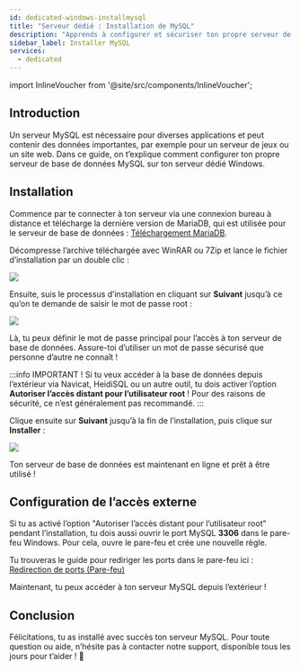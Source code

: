 ```yaml
---
id: dedicated-windows-installmysql
title: "Serveur dédié : Installation de MySQL"
description: "Apprends à configurer et sécuriser ton propre serveur de base de données MySQL sur un serveur dédié Windows pour une gestion fiable des données → Découvre-le maintenant"
sidebar_label: Installer MySQL
services:
  - dedicated
---
```


import InlineVoucher from '@site/src/components/InlineVoucher';

## Introduction

Un serveur MySQL est nécessaire pour diverses applications et peut contenir des données importantes, par exemple pour un serveur de jeux ou un site web. Dans ce guide, on t’explique comment configurer ton propre serveur de base de données MySQL sur ton serveur dédié Windows.

<InlineVoucher />

## Installation

Commence par te connecter à ton serveur via une connexion bureau à distance et télécharge la dernière version de MariaDB, qui est utilisée pour le serveur de base de données : [Téléchargement MariaDB](https://mariadb.org/download/?t=mariadb).

Décompresse l’archive téléchargée avec WinRAR ou 7Zip et lance le fichier d’installation par un double clic :

![](https://screensaver01.zap-hosting.com/index.php/s/53N4nAFHyrH4y3Q/preview)

Ensuite, suis le processus d’installation en cliquant sur **Suivant** jusqu’à ce qu’on te demande de saisir le mot de passe root :

![](https://screensaver01.zap-hosting.com/index.php/s/eaPM9S8DFkyL2cK/preview)

Là, tu peux définir le mot de passe principal pour l’accès à ton serveur de base de données. Assure-toi d’utiliser un mot de passe sécurisé que personne d’autre ne connaît !

:::info
IMPORTANT ! Si tu veux accéder à la base de données depuis l’extérieur via Navicat, HeidiSQL ou un autre outil, tu dois activer l’option **Autoriser l’accès distant pour l’utilisateur root** ! Pour des raisons de sécurité, ce n’est généralement pas recommandé.
:::

Clique ensuite sur **Suivant** jusqu’à la fin de l’installation, puis clique sur **Installer** :

![](https://screensaver01.zap-hosting.com/index.php/s/btHcmpYicgiraY4/preview)

Ton serveur de base de données est maintenant en ligne et prêt à être utilisé !

## Configuration de l’accès externe

Si tu as activé l’option "Autoriser l’accès distant pour l’utilisateur root" pendant l’installation, tu dois aussi ouvrir le port MySQL **3306** dans le pare-feu Windows. Pour cela, ouvre le pare-feu et crée une nouvelle règle.

Tu trouveras le guide pour rediriger les ports dans le pare-feu ici :  
[Redirection de ports (Pare-feu)](vserver-windows-port.md)

Maintenant, tu peux accéder à ton serveur MySQL depuis l’extérieur !

## Conclusion

Félicitations, tu as installé avec succès ton serveur MySQL. Pour toute question ou aide, n’hésite pas à contacter notre support, disponible tous les jours pour t’aider ! 🙂

<InlineVoucher />